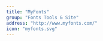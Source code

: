 ```yaml
---
title: "MyFonts"
group: "Fonts Tools & Site"
address: "http://www.myfonts.com/"
icon: "myfonts.svg"
---
```

